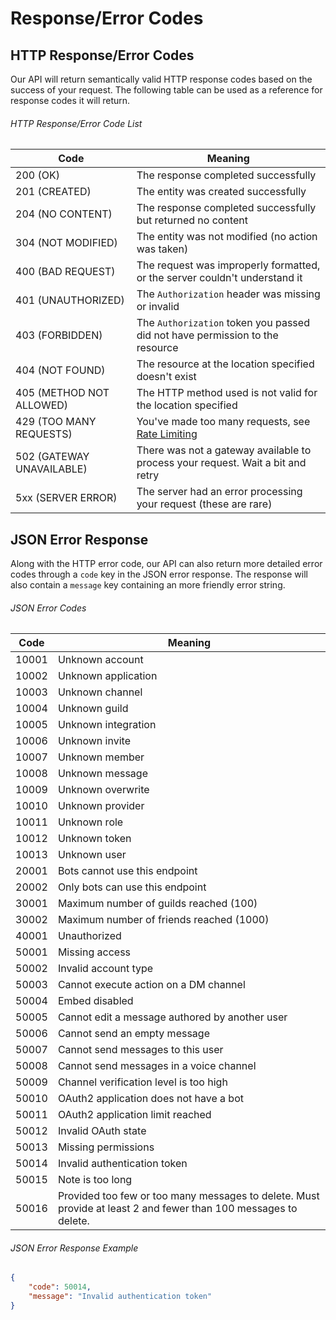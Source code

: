# Response/Error Codes

## HTTP Response/Error Codes

Our API will return semantically valid HTTP response codes based on the success of your request. The following table can be used as a reference for response codes it will return.

###### HTTP Response/Error Code List

| Code | Meaning |
|------|---------|
| 200 (OK) | The response completed successfully |
| 201 (CREATED) | The entity was created successfully |
| 204 (NO CONTENT) | The response completed successfully but returned no content |
| 304 (NOT MODIFIED) | The entity was not modified (no action was taken) |
| 400 (BAD REQUEST) | The request was improperly formatted, or the server couldn't understand it |
| 401 (UNAUTHORIZED) | The `Authorization` header was missing or invalid |
| 403 (FORBIDDEN) | The `Authorization` token you passed did not have permission to the resource |
| 404 (NOT FOUND) | The resource at the location specified doesn't exist |
| 405 (METHOD NOT ALLOWED) | The HTTP method used is not valid for the location specified |
| 429 (TOO MANY REQUESTS) | You've made too many requests, see [Rate Limiting](#DOCS_REFERENCE/rate-limiting) |
| 502 (GATEWAY UNAVAILABLE) | There was not a gateway available to process your request. Wait a bit and retry |
| 5xx (SERVER ERROR) | The server had an error processing your request (these are rare) |

## JSON Error Response

Along with the HTTP error code, our API can also return more detailed error codes through a `code` key in the JSON error response. The response will also contain a `message` key containing an more friendly error string.

###### JSON Error Codes

| Code | Meaning |
|------|---------|
| 10001 | Unknown account |
| 10002 | Unknown application |
| 10003 | Unknown channel |
| 10004 | Unknown guild |
| 10005 | Unknown integration |
| 10006 | Unknown invite |
| 10007 | Unknown member |
| 10008 | Unknown message |
| 10009 | Unknown overwrite |
| 10010 | Unknown provider |
| 10011 | Unknown role |
| 10012 | Unknown token |
| 10013 | Unknown user |
| 20001 | Bots cannot use this endpoint |
| 20002 | Only bots can use this endpoint |
| 30001 | Maximum number of guilds reached (100) |
| 30002 | Maximum number of friends reached (1000) |
| 40001 | Unauthorized |
| 50001 | Missing access |
| 50002 | Invalid account type |
| 50003 | Cannot execute action on a DM channel |
| 50004 | Embed disabled |
| 50005 | Cannot edit a message authored by another user |
| 50006 | Cannot send an empty message |
| 50007 | Cannot send messages to this user |
| 50008 | Cannot send messages in a voice channel |
| 50009 | Channel verification level is too high |
| 50010 | OAuth2 application does not have a bot |
| 50011 | OAuth2 application limit reached |
| 50012 | Invalid OAuth state |
| 50013 | Missing permissions |
| 50014 | Invalid authentication token |
| 50015 | Note is too long |
| 50016 | Provided too few or too many messages to delete. Must provide at least 2 and fewer than 100 messages to delete. |

###### JSON Error Response Example

```json
{
    "code": 50014,
    "message": "Invalid authentication token"
}
```
